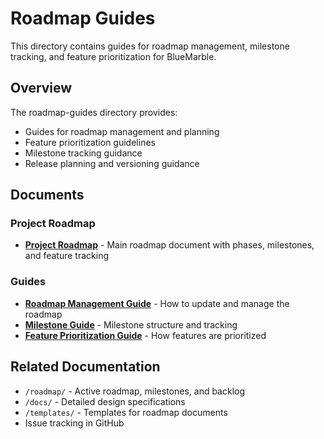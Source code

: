 # Roadmap Guides

This directory contains guides for roadmap management, milestone tracking, and feature prioritization for BlueMarble.

## Overview

The roadmap-guides directory provides:
- Guides for roadmap management and planning
- Feature prioritization guidelines
- Milestone tracking guidance
- Release planning and versioning guidance

## Documents

### Project Roadmap
- **[Project Roadmap](project-roadmap.md)** - Main roadmap document with phases, milestones, and feature tracking

### Guides
- **[Roadmap Management Guide](roadmap-management-guide.md)** - How to update and manage the roadmap
- **[Milestone Guide](milestone-guide.md)** - Milestone structure and tracking
- **[Feature Prioritization Guide](feature-prioritization-guide.md)** - How features are prioritized

## Related Documentation

- `/roadmap/` - Active roadmap, milestones, and backlog
- `/docs/` - Detailed design specifications
- `/templates/` - Templates for roadmap documents
- Issue tracking in GitHub
